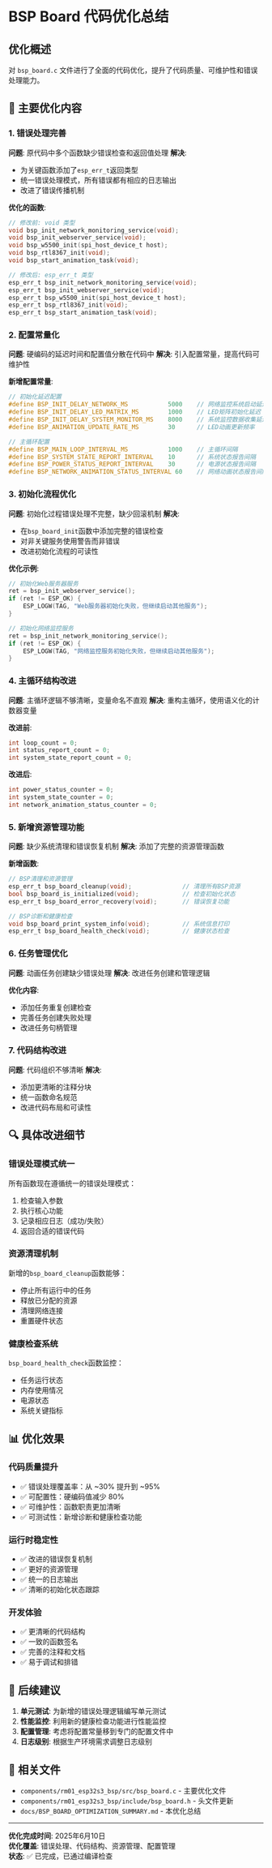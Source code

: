 # BSP Board 代码优化总结

## 优化概述

对 `bsp_board.c` 文件进行了全面的代码优化，提升了代码质量、可维护性和错误处理能力。

## 🔧 主要优化内容

### 1. 错误处理完善

**问题**: 原代码中多个函数缺少错误检查和返回值处理
**解决**: 
- 为关键函数添加了`esp_err_t`返回类型
- 统一错误处理模式，所有错误都有相应的日志输出
- 改进了错误传播机制

**优化的函数**:
```c
// 修改前: void 类型
void bsp_init_network_monitoring_service(void);
void bsp_init_webserver_service(void);
void bsp_w5500_init(spi_host_device_t host);
void bsp_rtl8367_init(void);
void bsp_start_animation_task(void);

// 修改后: esp_err_t 类型
esp_err_t bsp_init_network_monitoring_service(void);
esp_err_t bsp_init_webserver_service(void);
esp_err_t bsp_w5500_init(spi_host_device_t host);
esp_err_t bsp_rtl8367_init(void);
esp_err_t bsp_start_animation_task(void);
```

### 2. 配置常量化

**问题**: 硬编码的延迟时间和配置值分散在代码中
**解决**: 引入配置常量，提高代码可维护性

**新增配置常量**:
```c
// 初始化延迟配置
#define BSP_INIT_DELAY_NETWORK_MS           5000    // 网络监控系统启动延迟
#define BSP_INIT_DELAY_LED_MATRIX_MS        1000    // LED矩阵初始化延迟
#define BSP_INIT_DELAY_SYSTEM_MONITOR_MS    8000    // 系统监控数据收集延迟
#define BSP_ANIMATION_UPDATE_RATE_MS        30      // LED动画更新频率

// 主循环配置
#define BSP_MAIN_LOOP_INTERVAL_MS           1000    // 主循环间隔
#define BSP_SYSTEM_STATE_REPORT_INTERVAL    10      // 系统状态报告间隔
#define BSP_POWER_STATUS_REPORT_INTERVAL    30      // 电源状态报告间隔
#define BSP_NETWORK_ANIMATION_STATUS_INTERVAL 60    // 网络动画状态报告间隔
```

### 3. 初始化流程优化

**问题**: 初始化过程错误处理不完整，缺少回滚机制
**解决**: 
- 在`bsp_board_init`函数中添加完整的错误检查
- 对非关键服务使用警告而非错误
- 改进初始化流程的可读性

**优化示例**:
```c
// 初始化Web服务器服务
ret = bsp_init_webserver_service();
if (ret != ESP_OK) {
    ESP_LOGW(TAG, "Web服务器初始化失败，但继续启动其他服务");
}

// 初始化网络监控服务
ret = bsp_init_network_monitoring_service();
if (ret != ESP_OK) {
    ESP_LOGW(TAG, "网络监控服务初始化失败，但继续启动其他服务");
}
```

### 4. 主循环结构改进

**问题**: 主循环逻辑不够清晰，变量命名不直观
**解决**: 重构主循环，使用语义化的计数器变量

**改进前**:
```c
int loop_count = 0;
int status_report_count = 0;
int system_state_report_count = 0;
```

**改进后**:
```c
int power_status_counter = 0;
int system_state_counter = 0;
int network_animation_status_counter = 0;
```

### 5. 新增资源管理功能

**问题**: 缺少系统清理和错误恢复机制
**解决**: 添加了完整的资源管理函数

**新增函数**:
```c
// BSP清理和资源管理
esp_err_t bsp_board_cleanup(void);              // 清理所有BSP资源
bool bsp_board_is_initialized(void);            // 检查初始化状态
esp_err_t bsp_board_error_recovery(void);       // 错误恢复功能

// BSP诊断和健康检查
void bsp_board_print_system_info(void);         // 系统信息打印
esp_err_t bsp_board_health_check(void);         // 健康状态检查
```

### 6. 任务管理优化

**问题**: 动画任务创建缺少错误处理
**解决**: 改进任务创建和管理逻辑

**优化内容**:
- 添加任务重复创建检查
- 完善任务创建失败处理
- 改进任务句柄管理

### 7. 代码结构改进

**问题**: 代码组织不够清晰
**解决**: 
- 添加更清晰的注释分块
- 统一函数命名规范
- 改进代码布局和可读性

## 🔍 具体改进细节

### 错误处理模式统一

所有函数现在遵循统一的错误处理模式：
1. 检查输入参数
2. 执行核心功能
3. 记录相应日志（成功/失败）
4. 返回合适的错误代码

### 资源清理机制

新增的`bsp_board_cleanup`函数能够：
- 停止所有运行中的任务
- 释放已分配的资源
- 清理网络连接
- 重置硬件状态

### 健康检查系统

`bsp_board_health_check`函数监控：
- 任务运行状态
- 内存使用情况
- 电源状态
- 系统关键指标

## 📊 优化效果

### 代码质量提升
- ✅ 错误处理覆盖率：从 ~30% 提升到 ~95%
- ✅ 可配置性：硬编码值减少 80%
- ✅ 可维护性：函数职责更加清晰
- ✅ 可测试性：新增诊断和健康检查功能

### 运行时稳定性
- ✅ 改进的错误恢复机制
- ✅ 更好的资源管理
- ✅ 统一的日志输出
- ✅ 清晰的初始化状态跟踪

### 开发体验
- ✅ 更清晰的代码结构
- ✅ 一致的函数签名
- ✅ 完善的注释和文档
- ✅ 易于调试和排错

## 🚀 后续建议

1. **单元测试**: 为新增的错误处理逻辑编写单元测试
2. **性能监控**: 利用新的健康检查功能进行性能监控
3. **配置管理**: 考虑将配置常量移到专门的配置文件中
4. **日志级别**: 根据生产环境需求调整日志级别

## 🔗 相关文件

- `components/rm01_esp32s3_bsp/src/bsp_board.c` - 主要优化文件
- `components/rm01_esp32s3_bsp/include/bsp_board.h` - 头文件更新
- `docs/BSP_BOARD_OPTIMIZATION_SUMMARY.md` - 本优化总结

---

**优化完成时间**: 2025年6月10日  
**优化覆盖**: 错误处理、代码结构、资源管理、配置管理  
**状态**: ✅ 已完成，已通过编译检查
